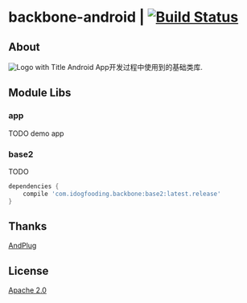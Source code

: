 # backbone-android | [![Build Status](https://travis-ci.org/zhangchaoxu/backbone-android.png?branch=master)](https://travis-ci.org/zhangchaoxu/backbone-android)

## About
![Logo with Title]()
Android App开发过程中使用到的基础类库.

## Module Libs
### app
TODO demo app
 
### base2
TODO

```gradle
dependencies {
    compile 'com.idogfooding.backbone:base2:latest.release'
}
```

## Thanks
[AndPlug](https://github.com/ourbeehive/AndPlug)

## License
[Apache 2.0](https://github.com/zhangchaoxu/backbone-android/blob/master/LICENSE)